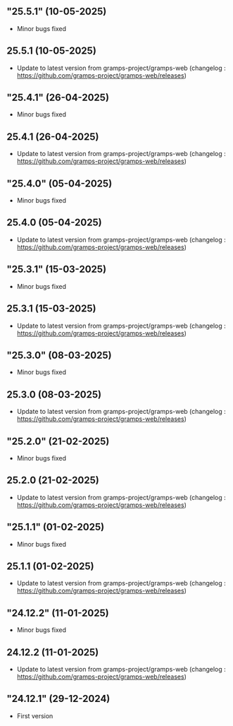 ## "25.5.1" (10-05-2025)
- Minor bugs fixed

## 25.5.1 (10-05-2025)
- Update to latest version from gramps-project/gramps-web (changelog : https://github.com/gramps-project/gramps-web/releases)
## "25.4.1" (26-04-2025)
- Minor bugs fixed

## 25.4.1 (26-04-2025)
- Update to latest version from gramps-project/gramps-web (changelog : https://github.com/gramps-project/gramps-web/releases)
## "25.4.0" (05-04-2025)
- Minor bugs fixed

## 25.4.0 (05-04-2025)
- Update to latest version from gramps-project/gramps-web (changelog : https://github.com/gramps-project/gramps-web/releases)
## "25.3.1" (15-03-2025)
- Minor bugs fixed

## 25.3.1 (15-03-2025)
- Update to latest version from gramps-project/gramps-web (changelog : https://github.com/gramps-project/gramps-web/releases)
## "25.3.0" (08-03-2025)
- Minor bugs fixed

## 25.3.0 (08-03-2025)
- Update to latest version from gramps-project/gramps-web (changelog : https://github.com/gramps-project/gramps-web/releases)
## "25.2.0" (21-02-2025)
- Minor bugs fixed

## 25.2.0 (21-02-2025)
- Update to latest version from gramps-project/gramps-web (changelog : https://github.com/gramps-project/gramps-web/releases)
## "25.1.1" (01-02-2025)
- Minor bugs fixed

## 25.1.1 (01-02-2025)
- Update to latest version from gramps-project/gramps-web (changelog : https://github.com/gramps-project/gramps-web/releases)
## "24.12.2" (11-01-2025)
- Minor bugs fixed

## 24.12.2 (11-01-2025)
- Update to latest version from gramps-project/gramps-web (changelog : https://github.com/gramps-project/gramps-web/releases)
## "24.12.1" (29-12-2024)
- First version
